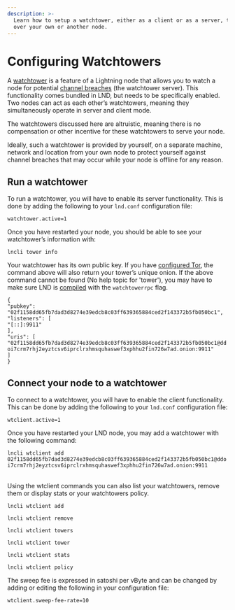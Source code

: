 ```yaml
---
description: >-
  Learn how to setup a watchtower, either as a client or as a server, to watch
  over your own or another node.
---
```


# Configuring Watchtowers

A [watchtower](../../the-lightning-network/payment-channels/watchtowers.md) is a feature of a Lightning node that allows you to watch a node for potential [channel breaches](../../the-lightning-network/payment-channels/lifecycle-of-a-payment-channel.md) (the watchtower server). This functionality comes bundled in LND, but needs to be specifically enabled. Two nodes can act as each other’s watchtowers, meaning they simultaneously operate in server and client mode.

The watchtowers discussed here are altruistic, meaning there is no compensation or other incentive for these watchtowers to serve your node.

Ideally, such a watchtower is provided by yourself, on a separate machine, network and location from your own node to protect yourself against channel breaches that may occur while your node is offline for any reason.

## Run a watchtower <a href="#docs-internal-guid-fea1c39e-7fff-cb2c-63e0-b509c35d891c" id="docs-internal-guid-fea1c39e-7fff-cb2c-63e0-b509c35d891c"></a>

To run a watchtower, you will have to enable its server functionality. This is done by adding the following to your `lnd.conf` configuration file:

`watchtower.active=1`

Once you have restarted your node, you should be able to see your watchtower’s information with:

`lncli tower info`

Your watchtower has its own public key. If you have [configured Tor](quick-tor-setup.md), the command above will also return your tower’s unique onion. If the above command cannot be found (No help topic for 'tower'), you may have to make sure LND is [compiled](run-lnd.md) with the `watchtowerrpc` flag.

`{`\
`"pubkey": "02f1158dd65fb7dad3d8274e39edcb8c03ff639365884ced2f143372b5fb050bc1",`\
`"listeners": [`\
&#x20;    `"[::]:9911"`\
`],`\
`"uris": [   "02f1158dd65fb7dad3d8274e39edcb8c03ff639365884ced2f143372b5fb050bc1@ddoi7crm7rhj2eyztcsv6iprclrxhmsquhaswef3xphhu2fin726w7ad.onion:9911"`\
`]`\
`}`

## Connect your node to a watchtower <a href="#docs-internal-guid-fe75e876-7fff-0569-2962-e0636fcb66c2" id="docs-internal-guid-fe75e876-7fff-0569-2962-e0636fcb66c2"></a>

To connect to a watchtower, you will have to enable the client functionality. This can be done by adding the following to your `lnd.conf` configuration file:

`wtclient.active=1`

Once you have restarted your LND node, you may add a watchtower with the following command:

`lncli wtclient add 02f1158dd65fb7dad3d8274e39edcb8c03ff639365884ced2f143372b5fb050bc1@ddoi7crm7rhj2eyztcsv6iprclrxhmsquhaswef3xphhu2fin726w7ad.onion:9911`

\
Using the wtclient commands you can also list your watchtowers, remove them or display stats or your watchtowers policy.

`lncli wtclient add`

`lncli wtclient remove`

`lncli wtclient towers`

`lncli wtclient tower`

`lncli wtclient stats`

`lncli wtclient policy`

The sweep fee is expressed in satoshi per vByte and can be changed by adding or editing the following in your configuration file:

`wtclient.sweep-fee-rate=10`
